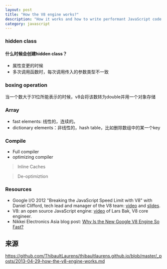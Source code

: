 ```yaml
---
layout: post
title: "How the V8 engine works?"
description: "How it works and how to write performant JavaScript code for the engine"
category: javascript
---
```


### hidden class
#### 什么时候会创建hidden class？
- 属性变更的时候
- 多次调用函数时，每次调用传入的参数类型不一致

### boxing operation
当一个数大于31位所能表示的时候，v8会将该数转为double并用一个对象存储

### Array
- fast elements: 线性的，连续的。
- dictionary elements：非线性的，hash table，比如删除数组中的某一个key

### Compile
- Full compiler
- optimizing compiler

> Inline Caches

> De-optimiztion

### Resources

- Google I/O 2012 "Breaking the JavaScript Speed Limit with V8" with Daniel Clifford, tech lead and manager of the V8 team:
<a href="https://www.youtube.com/watch?v=UJPdhx5zTaw" title="video" target="_blank">video</a> and
<a href="http://v8-io12.appspot.com" title="slides" target="_blank">slides</a>.
- V8: an open source JavaScript engine:
<a href="http://www.youtube.com/watch?v=hWhMKalEicY" title="video" target="_blank">video</a> of Lars Bak, V8 core engineer.
- Nikkei Electronics Asia blog post: <a href="http://techon.nikkeibp.co.jp/article/HONSHI/20090106/163615/" title="go to techon.nikkeibp.co.jp" target="_blank">Why Is the New Google V8 Engine So Fast?</a>


## 来源
https://github.com/ThibaultLaurens/thibaultlaurens.github.io/blob/master/_posts/2013-04-29-how-the-v8-engine-works.md

